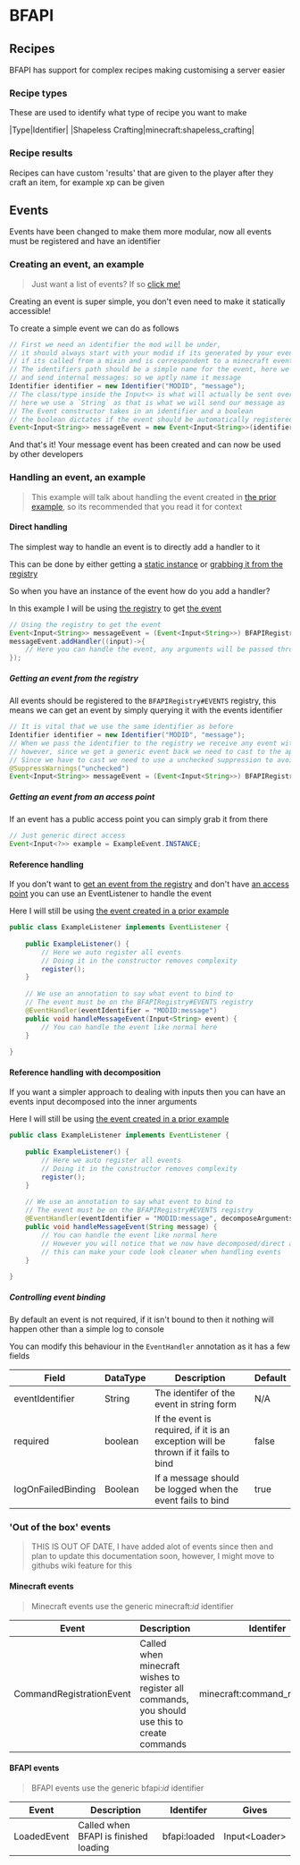 # BFAPI

## Recipes

BFAPI has support for complex recipes making customising a server easier

### Recipe types

These are used to identify what type of recipe you want to make

|Type|Identifier|
|Shapeless Crafting|minecraft:shapeless_crafting|

### Recipe results

Recipes can have custom 'results' that are given to the player after they craft an item, for example xp can be given



## Events

Events have been changed to make them more modular, now all events must be registered and have an identifier

### Creating an event, an example

> Just want a list of events? If so [click me!](#out-of-the-box-events)

Creating an event is super simple, you don't even need to make it statically accessible!

To create a simple event we can do as follows

```java
// First we need an identifier the mod will be under,
// it should always start with your modid if its generated by your event
// if its called from a mixin and is correspondent to a minecraft event you can use the minecraft identifier
// The identifiers path should be a simple name for the event, here we are going to make an event to handle
// and send internal messages: so we aptly name it message
Identifier identifier = new Identifier("MODID", "message");
// The class/type inside the Input<> is what will actually be sent over an event
// here we use a `String` as that is what we will send our message as
// The Event constructor takes in an identifier and a boolean
// the boolean dictates if the event should be automatically registered
Event<Input<String>> messageEvent = new Event<Input<String>>(identifier, true);
```

And that's it! Your message event has been created and can now be used by other developers

### Handling an event, an example

> This example will talk about handling the event created in [the prior example](#creating-an-event-an-example), so its recommended that you read it for context

#### Direct handling

The simplest way to handle an event is to directly add a handler to it

This can be done by either getting a [static instance](#getting-an-event-from-an-access-point) or [grabbing it from the registry](#getting-an-event-from-the-registry)

So when you have an instance of the event how do you add a handler?

In this example I will be using [the registry](#getting-an-event-from-the-registry) to get [the event](#creating-an-event-an-example)

```java
// Using the registry to get the event
Event<Input<String>> messageEvent = (Event<Input<String>>) BFAPIRegistry.EVENTS.get(new Identifier("MODID", "message"));
messageEvent.addHandler((input)->{
	// Here you can handle the event, any arguments will be passed through an event
});
```

##### Getting an event from the registry

All events should be registered to the `BFAPIRegistry#EVENTS` registry, this means we can get an event by simply querying it with the events identifier

```java
// It is vital that we use the same identifier as before
Identifier identifier = new Identifier("MODID", "message");
// When we pass the identifier to the registry we receive any event with the corresponding identifier
// however, since we get a generic event back we need to cast to the appropriate event
// Since we have to cast we need to use a unchecked suppression to avoid warnings
@SuppressWarnings("unchecked")
Event<Input<String>> messageEvent = (Event<Input<String>>) BFAPIRegistry.EVENTS.get(identifier);
```

##### Getting an event from an access point

If an event has a public access point you can simply grab it from there

```java
// Just generic direct access
Event<Input<?>> example = ExampleEvent.INSTANCE;
```

#### Reference handling

If you don't want to [get an event from the registry](#getting-an-event-from-the-registry) and don't have [an access point](#getting-an-event-from-an-access-point) you can use an EventListener to handle the event

Here I will still be using [the event created in a prior example](#creating-an-event-an-example)

```java
public class ExampleListener implements EventListener {
	
	public ExampleListener() {
		// Here we auto register all events
		// Doing it in the constructor removes complexity
		register();
	}
	
	// We use an annotation to say what event to bind to
	// The event must be on the BFAPIRegistry#EVENTS registry
	@EventHandler(eventIdentifier = "MODID:message")
	public void handleMessageEvent(Input<String> event) {
		// You can handle the event like normal here
	}
	
}
```

#### Reference handling with decomposition

If you want a simpler approach to dealing with inputs then you can have an events input decomposed into the inner arguments

Here I will still be using [the event created in a prior example](#creating-an-event-an-example)

```java
public class ExampleListener implements EventListener {
	
	public ExampleListener() {
		// Here we auto register all events
		// Doing it in the constructor removes complexity
		register();
	}
	
	// We use an annotation to say what event to bind to
	// The event must be on the BFAPIRegistry#EVENTS registry
	@EventHandler(eventIdentifier = "MODID:message", decomposeArguments = true)
	public void handleMessageEvent(String message) {
		// You can handle the event like normal here
		// However you will notice that we now have decomposed/direct access to the inputs inner values
		// this can make your code look cleaner when handling events
	}
	
}
```

##### Controlling event binding

By default an event is not required, if it isn't bound to then it nothing will happen other than a simple log to console

You can modify this behaviour in the `EventHandler` annotation as it has a few fields

|Field|DataType|Description|Default|
|-----|--------|-----------|-------|
|eventIdentifier|String|The identifer of the event in string form|N/A|
|required|boolean|If the event is required, if it is an exception will be thrown if it fails to bind|false|
|logOnFailedBinding|Boolean|If a message should be logged when the event fails to bind|true|

### 'Out of the box' events

> THIS IS OUT OF DATE, I have added alot of events since then and plan to update this documentation soon, however, I might move to githubs wiki feature for this

#### Minecraft events

> Minecraft events use the generic minecraft:*id* identifier

|Event|Description|Identifer|Gives|
|-----|-----------|---------|-----|
|CommandRegistrationEvent|Called when minecraft wishes to register all commands, you should use this to create commands|minecraft:command_registration|DualInput\<CommandDispatcher\<ServerCommandSource\>, CommandManager.RegistrationEnvironment\>|

#### BFAPI events

> BFAPI events use the generic bfapi:*id* identifier

|Event|Description|Identifer|Gives|
|-----|-----------|---------|-----|
|LoadedEvent|Called when BFAPI is finished loading|bfapi:loaded|Input\<Loader\>|
